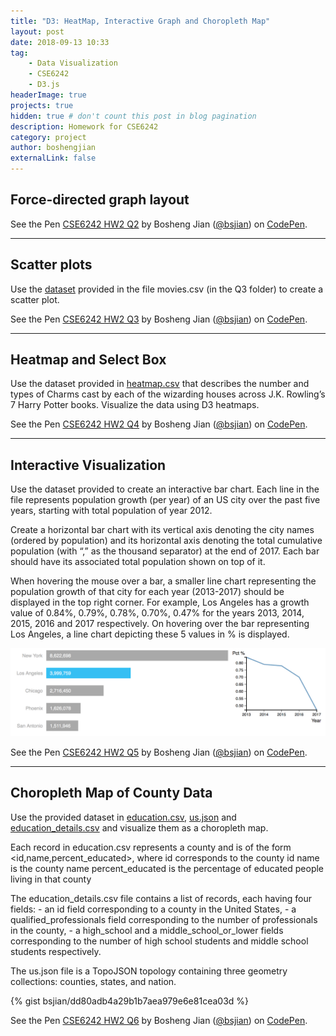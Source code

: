 ```yaml
---
title: "D3: HeatMap, Interactive Graph and Choropleth Map"
layout: post
date: 2018-09-13 10:33
tag: 
    - Data Visualization 
    - CSE6242
    - D3.js
headerImage: true
projects: true
hidden: true # don't count this post in blog pagination
description: Homework for CSE6242
category: project
author: boshengjian
externalLink: false
---
```


## Force-directed graph layout

<p data-height="800" data-theme-id="light" data-slug-hash="VVLyYo" data-default-tab="result" data-user="bsjian" data-pen-title="CSE6242 HW2 Q2" class="codepen">See the Pen <a href="https://codepen.io/bsjian/pen/VVLyYo/">CSE6242 HW2 Q2</a> by Bosheng Jian (<a href="https://codepen.io/bsjian">@bsjian</a>) on <a href="https://codepen.io">CodePen</a>.</p>
<script async src="https://static.codepen.io/assets/embed/ei.js"></script>

---

## Scatter plots 

Use the [dataset](https://gist.github.com/bsjian/534226eb37ae107376ebad836a797ca0) provided in the file movies.csv (in the Q3 folder) to create a scatter plot.

<p data-height="550" data-theme-id="light" data-slug-hash="aQOENP" data-default-tab="result" data-user="bsjian" data-pen-title="CSE6242 HW2 Q3" class="codepen">See the Pen <a href="https://codepen.io/bsjian/pen/aQOENP/">CSE6242 HW2 Q3</a> by Bosheng Jian (<a href="https://codepen.io/bsjian">@bsjian</a>) on <a href="https://codepen.io">CodePen</a>.</p>
<script async src="https://static.codepen.io/assets/embed/ei.js"></script>

---

##  Heatmap and Select Box

Use the dataset provided in [heatmap.csv](https://gist.github.com/bsjian/2ddc2c9c0935312084adc95e53258a50) that describes the number and types of Charms cast by each of the wizarding houses across J.K. Rowling’s 7 Harry Potter books. Visualize the data using D3 heatmaps.

<p data-height="750" data-theme-id="light" data-slug-hash="YRXYjq" data-default-tab="result" data-user="bsjian" data-pen-title="CSE6242 HW2 Q4" class="codepen">See the Pen <a href="https://codepen.io/bsjian/pen/YRXYjq/">CSE6242 HW2 Q4</a> by Bosheng Jian (<a href="https://codepen.io/bsjian">@bsjian</a>) on <a href="https://codepen.io">CodePen</a>.</p>
<script async src="https://static.codepen.io/assets/embed/ei.js"></script>

---

## Interactive Visualization

Use the dataset provided to create an interactive bar chart. Each line in the file represents population growth (per year) of an US city over the past five years, starting with total population of year 2012.

Create a horizontal bar chart with its vertical axis denoting the city names (ordered  by population) and its horizontal axis denoting the total cumulative population (with “,” as the thousand separator) at the end of 2017. Each bar should have its associated total population shown on top of it.

When hovering the mouse over a bar, a smaller line chart representing the population growth of that city for each year (2013-2017) should be displayed in the top right corner. For example, Los Angeles has a growth value of 0.84%, 0.79%, 0.78%, 0.70%, 0.47% for the years 2013, 2014, 2015, 2016 and 2017 respectively. On hovering over the bar representing Los Angeles, a line chart depicting these 5 values in % is displayed.

![Screenshot](/assets/images/projects/d3_warm_up/interactive.png)

<p data-height="650" data-theme-id="light" data-slug-hash="eQNVOa" data-default-tab="result" data-user="bsjian" data-pen-title="CSE6242 HW2 Q5" class="codepen">See the Pen <a href="https://codepen.io/bsjian/pen/eQNVOa/">CSE6242 HW2 Q5</a> by Bosheng Jian (<a href="https://codepen.io/bsjian">@bsjian</a>) on <a href="https://codepen.io">CodePen</a>.</p>
<script async src="https://static.codepen.io/assets/embed/ei.js"></script>

---

## Choropleth Map of County Data
Use the provided dataset in [education.csv](a428addc3741144b63ee6e2e94aabe30), [us.json](https://www.dropbox.com/s/1tjty675helr8fn/us.json?dl=0) and [education_details.csv](https://gist.github.com/bsjian/dd80adb4a29b1b7aea979e6e81cea03d) and visualize them as a choropleth map.

Each record in education.csv represents a county and is of the form <id,name,percent_educated>, where id corresponds to the county id
name is the county name percent_educated is the percentage of educated people living in that county

The education_details.csv file contains a list of records, each having four fields:
    - an id field corresponding to a county in the United States,
    - a qualified_professionals field corresponding to the number of professionals in the county,
    - a high_school and a middle_school_or_lower fields corresponding to the number of high school students and middle school students respectively.

The us.json file is a TopoJSON topology containing three geometry collections: counties, states, and nation.

{% gist bsjian/dd80adb4a29b1b7aea979e6e81cea03d %}


<p data-height="900" data-theme-id="light" data-slug-hash="NEqXZM" data-default-tab="result" data-user="bsjian" data-pen-title="CSE6242 HW2 Q6" class="codepen">See the Pen <a href="https://codepen.io/bsjian/pen/NEqXZM/">CSE6242 HW2 Q6</a> by Bosheng Jian (<a href="https://codepen.io/bsjian">@bsjian</a>) on <a href="https://codepen.io">CodePen</a>.</p>
<script async src="https://static.codepen.io/assets/embed/ei.js"></script>


